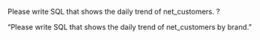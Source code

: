 Please write SQL that shows the daily trend of net_customers. ?

“Please write SQL that shows the daily trend of net_customers by brand.”